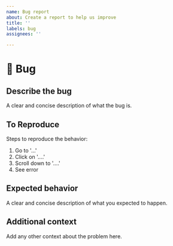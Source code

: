 ```yaml
---
name: Bug report
about: Create a report to help us improve
title: ''
labels: bug
assignees: ''

---
```


# 🐛 Bug

## Describe the bug
A clear and concise description of what the bug is.

## To Reproduce
Steps to reproduce the behavior:
1. Go to '...'
2. Click on '....'
3. Scroll down to '....'
4. See error

## Expected behavior
A clear and concise description of what you expected to happen.

## Additional context
Add any other context about the problem here.
